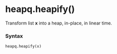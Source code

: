 # heapq.heapify()

Transform list **x** into a heap, in-place, in linear time.

### Syntax

```python
heapq.heapify(x)
```
